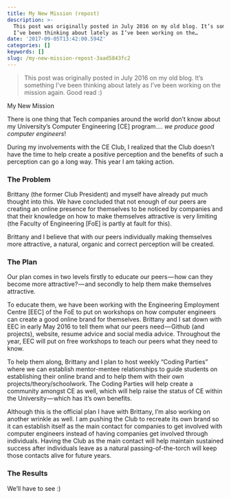 ```yaml
---
title: My New Mission (repost)
description: >-
  This post was originally posted in July 2016 on my old blog. It’s something
  I’ve been thinking about lately as I’ve been working on the…
date: '2017-09-05T13:42:00.594Z'
categories: []
keywords: []
slug: /my-new-mission-repost-3aad5843fc2
---
```


> This post was originally posted in July 2016 on my old blog. It’s something I’ve been thinking about lately as I’ve been working on the mission again. Good read :)

My New Mission

There is one thing that Tech companies around the world don’t know about my University’s Computer Engineering \[CE\] program…. _we produce good computer engineers_!

During my involvements with the CE Club, I realized that the Club doesn’t have the time to help create a positive perception and the benefits of such a perception can go a long way. This year I am taking action.

### The Problem

Brittany (the former Club President) and myself have already put much thought into this. We have concluded that not enough of our peers are creating an online presence for themselves to be noticed by companies and that their knowledge on how to make themselves attractive is very limiting (the Faculty of Engineering \[FoE\] is partly at fault for this).

Brittany and I believe that with our peers individually making themselves more attractive, a natural, organic and correct perception will be created.

### The Plan

Our plan comes in two levels firstly to educate our peers — how can they become more attractive? — and secondly to help them make themselves attractive.

To educate them, we have been working with the Engineering Employment Centre \[EEC\] of the FoE to put on workshops on how computer engineers can create a good online brand for themselves. Brittany and I sat down with EEC in early May 2016 to tell them what our peers need — Github (and projects), website, resume advice and social media advice. Throughout the year, EEC will put on free workshops to teach our peers what they need to know.

To help them along, Brittany and I plan to host weekly “Coding Parties” where we can establish mentor-mentee relationships to guide students on establishing their online brand and to help them with their own projects/theory/schoolwork. The Coding Parties will help create a community amongst CE as well, which will help raise the status of CE within the University — which has it’s own benefits.

Although this is the official plan I have with Brittany, I’m also working on another wrinkle as well. I am pushing the Club to recreate its own brand so it can establish itself as the main contact for companies to get involved with computer engineers instead of having companies get involved through individuals. Having the Club as the main contact will help maintain sustained success after individuals leave as a natural passing-of-the-torch will keep those contacts alive for future years.

### The Results

We’ll have to see :)